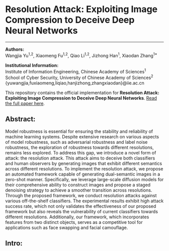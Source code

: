 # Resolution Attack: Exploiting Image Compression to Deceive Deep Neural Networks

---

**Authors:**  
Wangjia Yu<sup>1,2</sup>, Xiaomeng Fu<sup>1,2</sup>, Qiao Li<sup>1,2</sup>, Jizhong Han<sup>1</sup>, Xiaodan Zhang<sup>1*</sup>

**Institutional Information:**  
Institute of Information Engineering, Chinese Academy of Sciences<sup>1</sup>  
School of Cyber Security, University of Chinese Academy of Sciences<sup>2</sup>  
{yuwangjia,fuxiaomeng,liqiao,hanjizhong,zhangxiaodan}@iie.ac.cn

This repository contains the official implementation for **Resolution Attack: Exploiting Image Compression to Deceive Deep Neural Networks**. [Read the full paper here](https://openreview.net/pdf?id=OFukl9Qg8P).

**Abstract:**  
---

Model robustness is essential for ensuring the stability and reliability of machine learning systems. Despite extensive research on various aspects of model robustness, such as adversarial robustness and label noise robustness, the exploration of robustness towards different resolutions, remains less explored. To address this gap, we introduce a novel form of attack: the resolution attack. This attack aims to deceive both classifiers and human observers by generating images that exhibit different semantics across different resolutions. To implement the resolution attack, we propose an automated framework capable of generating dual-semantic images in a zero-shot manner. Specifically, we leverage large-scale diffusion models for their comprehensive ability to construct images and propose a staged denoising strategy to achieve a smoother transition across resolutions. Through the proposed framework, we conduct resolution attacks against various off-the-shelf classifiers. The experimental results exhibit high attack success rate, which not only validates the effectiveness of our proposed framework but also reveals the vulnerability of current classifiers towards different resolutions. Additionally, our framework, which incorporates features from two distinct objects, serves as a competitive tool for applications such as face swapping and facial camouflage.

**Intro:**
---


